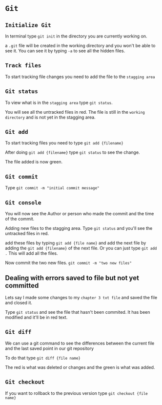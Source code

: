 # **`Git`**

## `Initialize Git`

In terminal type `git init` in the directory you are currently working on.

a `.git` file will be created in the working directory and you won't be able to see it. You can see it by typing `-a` to see all the hidden files.

## `Track files`

To start tracking file changes you need to add the file to the `stagging area`

## `Git status`

To view what is in the `stagging area` type `git status`.

You will see all the untracked files in red. The file is still in the `working directory` and is not yet in the stagging area. 

## `Git add`

To start tracking files you need to type `git add {filename}` 

After doing `git add {filename}` type `git status` to see the change. 

The file added is now green.

## `Git commit`

Type `git commit -m "initial commit message"`

## `Git console`
You will now see the Author or person who made the commit and the time of the commit.

Adding new files to the stagging area. Type `git status` and you'll see the untracked files in red.

add these files by typing `git add {file name}` and add the next file by adding the `git add {filename}` of the next file. Or you can just type `git add .`
This will add all the files.

Now commit the two new files. `git commit -m "two new files"`

## Dealing with errors saved to file but not yet committed

Lets say I made some changes to my `chapter 3 txt file` and saved the file and closed it.

Type `git status` and see the file that hasn't been commited. It has been modified and it'll be in red text.

## `Git diff`

We can use a git command to see the differences between the current file and the last saved point in our git repository

To do that type `git diff {file name}`

The red is what was deleted or changes and the green is what was added.
## `Git checkout`

If you want to rollback to the previous version type `git checkout {file name}`

